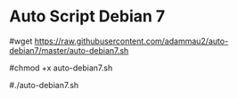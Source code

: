 # Auto Script Debian 7
  #wget https://raw.githubusercontent.com/adammau2/auto-debian7/master/auto-debian7.sh
  
  #chmod +x auto-debian7.sh
  
  #./auto-debian7.sh
